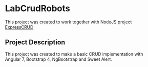 # LabCrudRobots

This project was created to work together with NodeJS project [ExpressCRUD](https://github.com/pnadalini/ExpressCRUD)

## Project Description

This project was created to make a basic CRUD implementation with Angular 7, Bootstrap 4, NgBootstrap and Sweet Alert.
